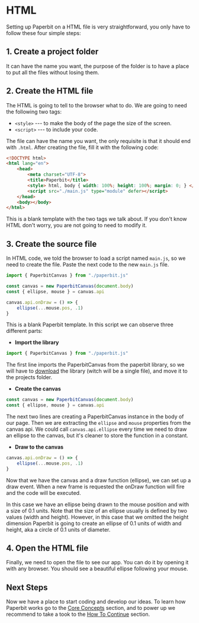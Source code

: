 # HTML

Setting up Paperbit on a HTML file is very straightforward,
you only have to follow these four simple steps:

## 1. Create a project folder
It can have the name you want,
the purpose of the folder is to have a place to put all the files
without losing them.

## 2. Create the HTML file
The HTML is going to tell to the browser what to do.
We are going to need the following two tags:
- `<style>` --- to make the body of the page the size of the screen.
- `<script>` --- to include your code.

The file can have the name you want,
the only requisite is that it should end with `.html`.
After creating the file, fill it with the following code:

```html
<!DOCTYPE html>
<html lang="en">
	<head>
		<meta charset="UTF-8">
		<title>Paperbit</title>
		<style> html, body { width: 100%; height: 100%; margin: 0; } </style>
		<script src="./main.js" type="module" defer></script>
	</head>
	<body></body>
</html>
```

This is a blank template with the two tags we talk about.
If you don't know HTML don't worry,
you are not going to need to modify it.

## 3. Create the source file
In HTML code, we told the browser to load a script named `main.js`,
so we need to create the file.
Paste the next code to the new `main.js` file.

```js
import { PaperbitCanvas } from "./paperbit.js"

const canvas = new PaperbitCanvas(document.body)
const { ellipse, mouse } = canvas.api

canvas.api.onDraw = () => {
    ellipse(...mouse.pos, .1)
}
```

This is a blank Paperbit template.
In this script we can observe three different parts:

- **Import the library**

```js
import { PaperbitCanvas } from "./paperbit.js"
```
The first line imports the PaperbitCanvas from the paperbit library,
so we will have to
<a href="#" onauxclick="event.preventDefault(); this.click()" onclick="
	console.log(event)
	if (!this.download) {
		event.preventDefault();
		fetch('https:\/\/raw.githubusercontent.com/otcova/paperbit/main/bundle/paperbit.js')
		.then(response => response.blob())
		.then(blob => {
			this.href = window.URL.createObjectURL(blob);
			this.download = 'paperbit.js';
			this.click();
		});
	}
">download</a>
the library (witch will be a single file), and move it to the projects folder.

- **Create the canvas**

```js
const canvas = new PaperbitCanvas(document.body)
const { ellipse, mouse } = canvas.api
```

The next two lines are creating a PaperbitCanvas instance in the body of our page.
Then we are extracting the `ellipse` and `mouse` properties from the canvas api.
We could call `canvas.api.ellipse` every time we need to draw an ellipse to the canvas,
but it's cleaner to store the function in a constant.

- **Draw to the canvas**

```js
canvas.api.onDraw = () => {
    ellipse(...mouse.pos, .1)
}
```

Now that we have the canvas and a draw function (ellipse),
we can set up a draw event.
When a new frame is requested the onDraw function will fire
and the code will be executed.

In this case we have an ellipse being drawn to the mouse position
and with a size of 0.1 units.
Note that the size of an ellipse usually is defined by two values (width and height).
However, in this case that we omitted the height dimension Paperbit is going to create an
ellipse of 0.1 units of width and height, aka a circle of 0.1 units of diameter.


## 4. Open the HTML file
Finally, we need to open the file to see our app.
You can do it by opening it with any browser.
You should see a beautiful ellipse following your mouse.

## Next Steps

Now we have a place to start coding and develop our ideas.
To learn how Paperbit works go to the [Core Concepts](./../core_concepts.md)
section, and to power up we recommend to take a took to the [How To Continue]() section.